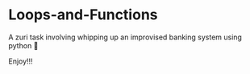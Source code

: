 # Loops-and-Functions
A zuri task involving whipping up an improvised banking system using python 🍘

Enjoy!!!
